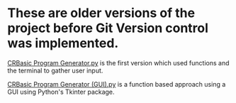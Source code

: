 # These are older versions of the project before Git Version control was implemented. 

[CRBasic Program Generator.py](CRBasic%20Program%20Generator.py) is the first version which used functions and the terminal to gather user input.

[CRBasic Program Generator (GUI).py](CRBasic%20Program%20Generator%20%28GUI%29.py) is a function based approach using a GUI using Python's Tkinter package. 
